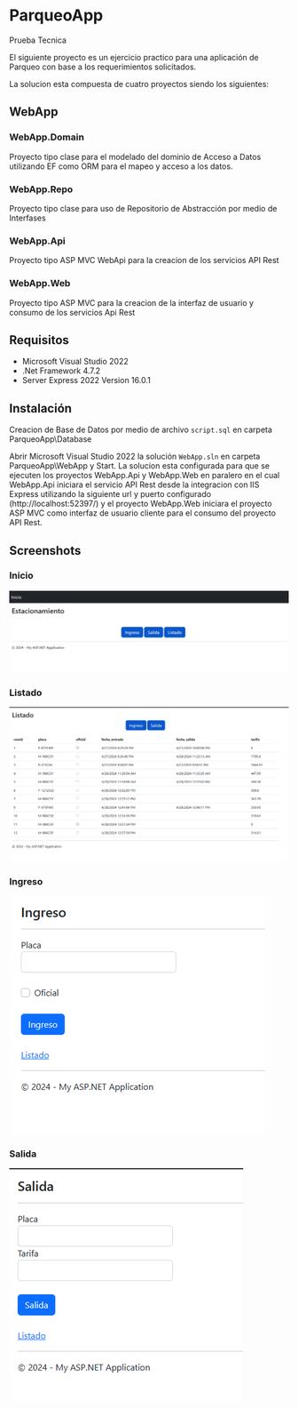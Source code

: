 # ParqueoApp
 Prueba Tecnica
 
 El siguiente proyecto es un ejercicio practico para una aplicación de Parqueo con base a los requerimientos solicitados.

 La solucion esta compuesta de cuatro proyectos siendo los siguientes:

## WebApp

### WebApp.Domain
Proyecto tipo clase para el modelado del dominio de Acceso a Datos utilizando EF como ORM para el mapeo y acceso a los datos.

### WebApp.Repo
Proyecto tipo clase para uso de Repositorio de Abstracción por medio de Interfases

### WebApp.Api
Proyecto tipo ASP MVC WebApi para la creacion de los servicios API Rest

### WebApp.Web
Proyecto tipo ASP MVC para la creacion de la interfaz de usuario y consumo de los servicios Api Rest
 
## Requisitos

- Microsoft Visual Studio 2022
- .Net Framework 4.7.2
- Server Express 2022 Version 16.0.1

## Instalación

Creacion de Base de Datos por medio de archivo `script.sql` en carpeta ParqueoApp\Database

Abrir Microsoft Visual Studio 2022 la solución `WebApp.sln` en carpeta ParqueoApp\WebApp y Start. La solucion esta configurada para que se ejecuten los proyectos WebApp.Api y WebApp.Web en paralero en el cual WebApp.Api iniciara el servicio API Rest desde la integracion con IIS Express utilizando la siguiente url y puerto configurado (http://localhost:52397/) y el proyecto WebApp.Web iniciara el proyecto ASP MVC como interfaz de usuario cliente para el consumo del proyecto API Rest.

## Screenshots

### Inicio

![App Screenshot](https://github.com/lvasquez/ParqueoApp/blob/main/Screenshots/Inicio.png)

### Listado

![App Screenshot](https://github.com/lvasquez/ParqueoApp/blob/main/Screenshots/listado.png)

### Ingreso

![App Screenshot](https://github.com/lvasquez/ParqueoApp/blob/main/Screenshots/Ingreso.png)

### Salida

![App Screenshot](https://github.com/lvasquez/ParqueoApp/blob/main/Screenshots/Salida.png)